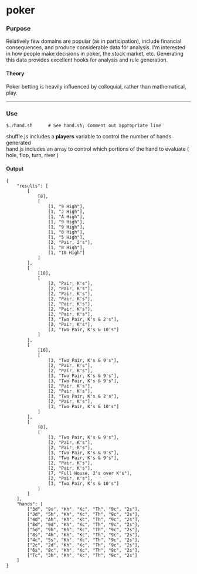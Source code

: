 # poker

### Purpose

Relatively few domains are popular (as in participation), include financial consequences, and produce considerable data for analysis. I'm interested in how people make decisions in poker, the stock market, etc. Generating this data provides excellent hooks for analysis and rule generation.

#### Theory

Poker betting is heavily influenced by colloquial, rather than mathematical, play.

---
### Use

```
$./hand.sh		# See hand.sh; Comment out appropriate line
```

shuffle.js includes a **players** variable to control the number of hands generated <br/>
hand.js includes an array to control which portions of the hand to evaluate ( hole, flop, turn, river )

#### Output
```
{
	"results": [
		[
			[8],
			[
				[1, "9 High"],
				[1, "J High"],
				[1, "A High"],
				[1, "9 High"],
				[1, "9 High"],
				[1, "8 High"],
				[1, "5 High"],
				[2, "Pair, 2's"],
				[1, "8 High"],
				[1, "10 High"]
			]
		],
		[
			[10],
			[
				[2, "Pair, K's"],
				[2, "Pair, K's"],
				[2, "Pair, K's"],
				[2, "Pair, K's"],
				[2, "Pair, K's"],
				[2, "Pair, K's"],
				[2, "Pair, K's"],
				[3, "Two Pair, K's & 2's"],
				[2, "Pair, K's"],
				[3, "Two Pair, K's & 10's"]
			]
		],
		[
			[10],
			[
				[3, "Two Pair, K's & 9's"],
				[2, "Pair, K's"],
				[2, "Pair, K's"],
				[3, "Two Pair, K's & 9's"],
				[3, "Two Pair, K's & 9's"],
				[2, "Pair, K's"],
				[2, "Pair, K's"],
				[3, "Two Pair, K's & 2's"],
				[2, "Pair, K's"],
				[3, "Two Pair, K's & 10's"]
			]
		],
		[
			[8],
			[
				[3, "Two Pair, K's & 9's"],
				[2, "Pair, K's"],
				[2, "Pair, K's"],
				[3, "Two Pair, K's & 9's"],
				[3, "Two Pair, K's & 9's"],
				[2, "Pair, K's"],
				[2, "Pair, K's"],
				[7, "Full House, 2's over K's"],
				[2, "Pair, K's"],
				[3, "Two Pair, K's & 10's"]
			]
		]
	],
	"hands": [
		["3d", "9s", "Kh", "Kc", "Th", "9c", "2s"],
		["Jd", "5h", "Kh", "Kc", "Th", "9c", "2s"],
		["4d", "Ah", "Kh", "Kc", "Th", "9c", "2s"],
		["8d", "9d", "Kh", "Kc", "Th", "9c", "2s"],
		["5d", "9h", "Kh", "Kc", "Th", "9c", "2s"],
		["8s", "4h", "Kh", "Kc", "Th", "9c", "2s"],
		["4c", "5s", "Kh", "Kc", "Th", "9c", "2s"],
		["2c", "2d", "Kh", "Kc", "Th", "9c", "2s"],
		["6s", "8c", "Kh", "Kc", "Th", "9c", "2s"],
		["Tc", "3h", "Kh", "Kc", "Th", "9c", "2s"]
	]
}
```